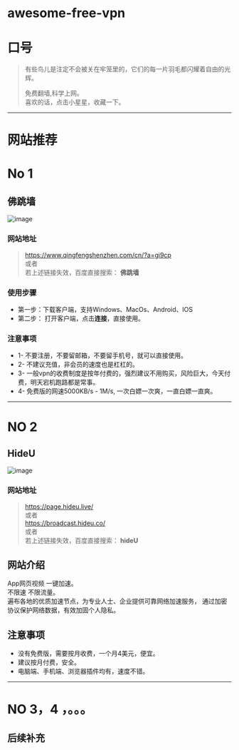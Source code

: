 # awesome-free-vpn
# 口号
> 有些鸟儿是注定不会被关在牢笼里的，它们的每一片羽毛都闪耀着自由的光辉。  
> 
> 免费翻墙,科学上网。  
> 喜欢的话，点击小星星，收藏一下。  



-------------------------------------------


# 网站推荐


# No 1
## 佛跳墙
![image](https://user-images.githubusercontent.com/42163066/121831401-ef618200-ccf9-11eb-90b3-e409c8b6ef6e.png)


### 网站地址
> 
> <https://www.qingfengshenzhen.com/cn/?a=gi9cp>  
> 或者   
> 若上述链接失效，百度直接搜索： **佛跳墙**  


### 使用步骤
- 第一步：下载客户端，支持Windows、MacOs、Android、IOS
- 第二步： 打开客户端，点击**连接**，直接使用。


### 注意事项
- 1- 不要注册，不要留邮箱，不要留手机号，就可以直接使用。
- 2- 不建议充值，非会员的速度也是杠杠的。
- 3- 一般vpn的收费制度是按年付费的，强烈建议不用购买，风险巨大，今天付费，明天宕机跑路都是常事。
- 4- 免费版的网速5000KB/s - 1M/s, 一次白嫖一次爽，一直白嫖一直爽。


-------------------------------------------


#  NO 2
## HideU
![image](https://user-images.githubusercontent.com/42163066/131212128-ff8e074a-506c-4609-a83d-3a94987477a9.png)


### 网站地址
> https://page.hideu.live/  
> 或者  
> https://broadcast.hideu.co/  
> 或者  
> 若上述链接失效，百度直接搜索： **hideU**


## 网站介绍
App网页视频 一键加速。  <br>
不限速 不限流量。   <br>
遍布各地的优质加速节点，为专业人士、企业提供可靠网络加速服务， 通过加密协议保护网络数据，有效加固个人隐私。


## 注意事项
- 没有免费版，需要按月收费，一个月4美元，便宜。
- 建议按月付费，安全。
- 电脑端、手机端、浏览器插件均有，速度不错。


-------------------------------------------


#  NO 3，4 ，。。。
## 后续补充

